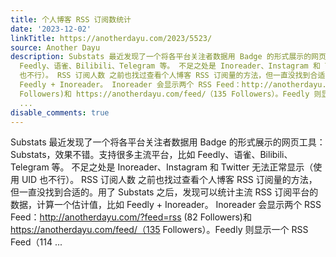 ```yaml
---
title: 个人博客 RSS 订阅数统计
date: '2023-12-02'
linkTitle: https://anotherdayu.com/2023/5523/
source: Another Dayu
description: Substats 最近发现了一个将各平台关注者数据用 Badge 的形式展示的网页工具：Substats，效果不错。支持很多主流平台，比如
  Feedly、语雀、Bilibili、Telegram 等。 不足之处是 Inoreader、Instagram 和 Twitter 无法正常显示（使用 UID
  也不行）。 RSS 订阅人数 之前也找过查看个人博客 RSS 订阅量的方法，但一直没找到合适的。用了 Substats 之后，发现可以统计主流 RSS 订阅平台的数据，计算一个估计值，比如
  Feedly + Inoreader。 Inoreader 会显示两个 RSS Feed：http://anotherdayu.com/?feed=rss (82
  Followers)和 https://anotherdayu.com/feed/（135 Followers）。Feedly 则显示一个 RSS Feed（114
  ...
disable_comments: true
---
```

Substats 最近发现了一个将各平台关注者数据用 Badge 的形式展示的网页工具：Substats，效果不错。支持很多主流平台，比如 Feedly、语雀、Bilibili、Telegram 等。 不足之处是 Inoreader、Instagram 和 Twitter 无法正常显示（使用 UID 也不行）。 RSS 订阅人数 之前也找过查看个人博客 RSS 订阅量的方法，但一直没找到合适的。用了 Substats 之后，发现可以统计主流 RSS 订阅平台的数据，计算一个估计值，比如 Feedly + Inoreader。 Inoreader 会显示两个 RSS Feed：http://anotherdayu.com/?feed=rss (82 Followers)和 https://anotherdayu.com/feed/（135 Followers）。Feedly 则显示一个 RSS Feed（114 ...